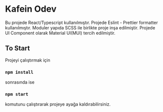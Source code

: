 # Kafein Odev

Bu projede React/Typescript kullanılmıştır.
Projede Eslint - Prettier formatter kullanılmıştır.
Moduler yapıda SCSS ile birlikte proje inşa edilmiştir.
Projede UI Component olarak Material UI(MUI) tercih edilmiştir.

## To Start

Projeyi çalıştırmak için

### `npm install`

sonrasında ise

### `npm start`

komutunu çalıştırarak projeye ayağa kaldırabilirsiniz.
